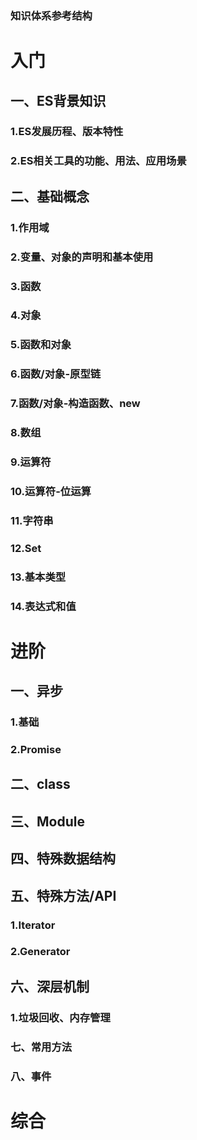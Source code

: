 ### 知识体系参考结构

# 入门
## 一、ES背景知识
### 1.ES发展历程、版本特性
### 2.ES相关工具的功能、用法、应用场景
## 二、基础概念
### 1.作用域
### 2.变量、对象的声明和基本使用
### 3.函数
### 4.对象
### 5.函数和对象
### 6.函数/对象-原型链
### 7.函数/对象-构造函数、new
### 8.数组
### 9.运算符
### 10.运算符-位运算
### 11.字符串
### 12.Set
### 13.基本类型
### 14.表达式和值

# 进阶
## 一、异步
### 1.基础
### 2.Promise
## 二、class
## 三、Module
## 四、特殊数据结构
## 五、特殊方法/API
### 1.Iterator
### 2.Generator
## 六、深层机制
### 1.垃圾回收、内存管理
### 七、常用方法
### 八、事件

# 综合

